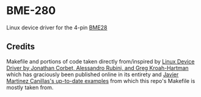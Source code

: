 # BME-280

Linux device driver for the 4-pin [BME28](https://www.amazon.ca/gp/product/B07KYJNFMD/ref=ppx_yo_dt_b_asin_title_o04_s00?ie=UTF8&psc=1)

## Credits

Makefile and portions of code taken directly from/inspired by [Linux Device Driver by Jonathan Corbet, Alessandro Rubini, and Greg Kroah-Hartman](https://lwn.net/Kernel/LDD3/) which has graciously been published online in its entirety and [Javier Martinez Canillas's up-to-date examples](https://github.com/martinezjavier/ldd3) from which this repo's Makefile is mostly taken from.
